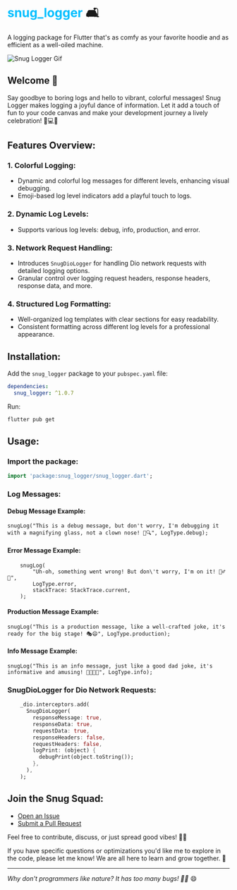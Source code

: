 # <span style="color:#00bfff;">snug_logger</span> 🛋️

A logging package for Flutter that's as comfy as your favorite hoodie and as efficient as a
well-oiled machine.

![Snug Logger Gif](https://media.giphy.com/media/v1.Y2lkPTc5MGI3NjExYmpldThtZTNyMzM3MGU2dmg1eHA4NTBseG1rMHZrdmRoN2Fpc3ByMSZlcD12MV9pbnRlcm5hbF9naWZfYnlfaWQmY3Q9Zw/boJT0xmU97bUlb5HjU/giphy-downsized-large.gif)

## Welcome 🚀

Say goodbye to boring logs and hello to vibrant, colorful messages! Snug Logger makes logging a
joyful dance of information. Let it add a touch of fun to your code canvas and make your development
journey a lively celebration! 🌟💻🎉

## Features Overview:

### 1. Colorful Logging:

- Dynamic and colorful log messages for different levels, enhancing visual debugging.
- Emoji-based log level indicators add a playful touch to logs.

### 2. Dynamic Log Levels:

- Supports various log levels: debug, info, production, and error.

### 3. Network Request Handling:

- Introduces `SnugDioLogger` for handling Dio network requests with detailed logging options.
- Granular control over logging request headers, response headers, response data, and more.

### 4. Structured Log Formatting:

- Well-organized log templates with clear sections for easy readability.
- Consistent formatting across different log levels for a professional appearance.

## Installation:

Add the `snug_logger` package to your `pubspec.yaml` file:

```yaml
dependencies:
  snug_logger: ^1.0.7
```

Run:

```bash
flutter pub get
```

## Usage:

### Import the package:

```dart
import 'package:snug_logger/snug_logger.dart';
```

### Log Messages:

#### Debug Message Example:

```
snugLog("This is a debug message, but don't worry, I'm debugging it with a magnifying glass, not a clown nose! 🤡🔍", LogType.debug);
```

#### Error Message Example:

```
    snugLog(
        "Uh-oh, something went wrong! But don\'t worry, I'm on it! 🦸‍♂️🔧",
        LogType.error,
        stackTrace: StackTrace.current,
    );
```

#### Production Message Example:

```
snugLog("This is a production message, like a well-crafted joke, it's ready for the big stage! 🎭😄", LogType.production);
```

#### Info Message Example:

```
snugLog("This is an info message, just like a good dad joke, it's informative and amusing! 👨‍👧‍👦🤣", LogType.info);
```
    
### SnugDioLogger for Dio Network Requests:

```dart
    _dio.interceptors.add(
      SnugDioLogger(
        responseMessage: true,
        responseData: true,
        requestData: true,
        responseHeaders: false,
        requestHeaders: false,
        logPrint: (object) {
          debugPrint(object.toString());
        },
      ),
    );
```

## Join the Snug Squad:

- [Open an Issue](https://github.com/wmtrnsapanzaveri/snug_logger/issues)
- [Submit a Pull Request](https://github.com/wmtrnsapanzaveri/snug_logger/pulls)

Feel free to contribute, discuss, or just spread good vibes! 🚀✨

If you have specific questions or optimizations you'd like me to explore in the code, please let me
know! We are all here to learn and grow together. 🌟

---

*Why don't programmers like nature? It has too many bugs! 🐜🌿* 😄
